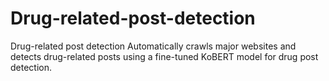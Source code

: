 # Drug-related-post-detection
Drug-related post detection
Automatically crawls major websites and detects drug-related posts using a fine-tuned KoBERT model for drug post detection.
